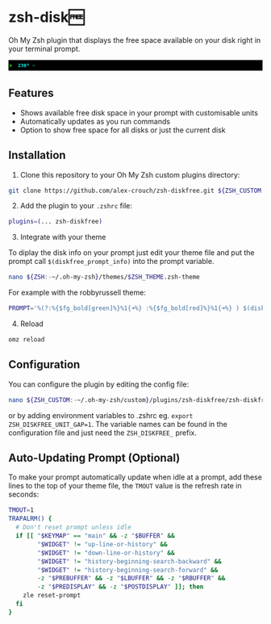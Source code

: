 # zsh-disk🆓

Oh My Zsh plugin that displays the free space available on your disk right in your terminal prompt.

![Examples](https://github.com/alex-crouch/resources/blob/main/zsh-diskfree/images/servingsuggestion.gif)

## Features

- Shows available free disk space in your prompt with customisable units
- Automatically updates as you run commands
- Option to show free space for all disks or just the current disk

## Installation

1. Clone this repository to your Oh My Zsh custom plugins directory:

```bash
git clone https://github.com/alex-crouch/zsh-diskfree.git ${ZSH_CUSTOM:-~/.oh-my-zsh/custom}/plugins/zsh-diskfree
```

2. Add the plugin to your `.zshrc` file:

```bash
plugins=(... zsh-diskfree)
```

3. Integrate with your theme

To diplay the disk info on your prompt just edit your theme file and put the prompt call `$(diskfree_prompt_info)` into the prompt variable.

```bash
nano ${ZSH:-~/.oh-my-zsh}/themes/$ZSH_THEME.zsh-theme
```
For example with the robbyrussell theme:

```bash
PROMPT='%(?:%{$fg_bold[green]%}%1{➜%} :%{$fg_bold[red]%}%1{➜%} ) $(diskfree_prompt_info) %{$fg[cyan]%}%c%{$reset_color%}'
```

4. Reload

```bash
omz reload
```

## Configuration

You can configure the plugin by editing the config file:
```bash
nano ${ZSH_CUSTOM:-~/.oh-my-zsh/custom}/plugins/zsh-diskfree/zsh-diskfree.conf
```
or by adding environment variables to .zshrc eg. `export ZSH_DISKFREE_UNIT_GAP=1`. The variable names can be found in the configuration file and just need the `ZSH_DISKFREE_` prefix.

## Auto-Updating Prompt (Optional)

To make your prompt automatically update when idle at a prompt, add these lines to the top of your theme file, the `TMOUT` value is the refresh rate in seconds:

```bash
TMOUT=1
TRAPALRM() {
  # Don't reset prompt unless idle
  if [[ "$KEYMAP" == "main" && -z "$BUFFER" &&
        "$WIDGET" != "up-line-or-history" &&
        "$WIDGET" != "down-line-or-history" &&
        "$WIDGET" != "history-beginning-search-backward" &&
        "$WIDGET" != "history-beginning-search-forward" &&
        -z "$PREBUFFER" && -z "$LBUFFER" && -z "$RBUFFER" &&
        -z "$PREDISPLAY" && -z "$POSTDISPLAY" ]]; then
    zle reset-prompt
  fi
}
```
